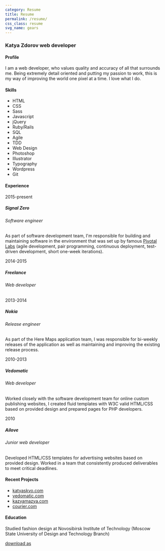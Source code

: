 ```yaml
---
category: Resume
title: Resume
permalink: /resume/
css_class: resume
svg_name: gears
---
```


<article>
	<h3>Katya Zdorov <span>web developer</span></h3>
	<section>
		<h4>Profile</h4>
		<p>I am a web developer, who values quality and accuracy of all that surrounds me. Being extremely detail oriented and putting my passion to work, this is my way of improving the world one pixel at a time. I love what I do.</p>
	</section>
	<section>
		<h4>Skills</h4>
		<ul class="skills">
			<li>HTML</li>
			<li>CSS</li>
			<li>Sass</li>
			<li>Javascript</li>
			<li>jQuery</li>
			<li>Ruby/Rails</li>
			<li>SQL</li>
			<li>Agile</li>
			<li>TDD</li>
			<li>Web Design</li>
			<li>Photoshop</li>
			<li>Illustrator</li>
			<li>Typography</li>
			<li>Wordpress</li>
			<li>Git</li>
		</ul>
	</section>
	<section class="experience">
		<h4>Experience</h4>
		<div>
			<section>
				<div class="date">2015-present</div>
				<h5>Signal Zero</h5>
				<h6>Software engineer</h6>
				<p>As part of software development team, I'm responsible for building and maintaining software in the environment that was set up by famous <a href="http://pivotal.io/labs">Pivotal Labs</a> (agile development, pair programming, сontinuous deployment, test-driven development, short one-week iterations).
			</section>
			<section>
				<div class="date">2014-2015</div>
				<h5>Freelance</h5>
				<h6>Web developer</h6>
			</section>
			<section>
				<div class="date">2013-2014</div>
				<h5>Nokia</h5>
				<h6>Release engineer</h6>
				<p>As part of the Here Maps application team, I was responsible for bi-weekly releases of the application as well as maintaining and improving the existing release process.</p>
			</section>
			<section>
				<div class="date">2010-2013</div>
				<h5>Vedomatic</h5>
				<h6>Web developer</h6>
				<p>Worked closely with the software development team for online custom publishing websites, I created fluid templates with W3C valid HTML/CSS based on provided design and prepared pages for PHP developers.</p>
			</section>
			<section>
				<div class="date">2010</div>
				<h5>Ailove</h5>
				<h6>Junior web developer</h6>
				<p>Developed HTML/CSS templates for advertising websites based on provided design. Worked in a team that consistently produced deliverables to meet critical deadlines.</p>
			</section>
		</div>
	</section>
	<section class="resent-projects">
		<h4>Recent Projects</h4>
		<ul>
			<li><a href="../projects/katyaskvo/">katyaskvo.com</a></li>
			<li><a href="../projects/vedomatic/">vedomatic.com</a></li>
			<li><a href="../projects/kazyamazya/">kazyamazya.com</a></li>
			<li><a href="../projects/courier/">courier.com</a></li>
		</ul>
	</section>
	<section>
		<h4>Education</h4>
		<p>Studied fashion design at Novosibirsk Institute of Technology (Moscow State University of Design and Technology Branch)</p>
	</section>
	<div class="button"><a class="green" href="/katya-zdorov-resume.pdf">download as</a></div>
</article>
